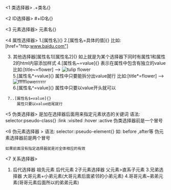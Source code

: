 <1 类选择器>
   .+类名{}

<2 ID选择器>
   #+ID名{}

<3 元素选择器>
  元素名{}

<4 属性选择器> 
   1.[属性名]{}
   2.[属性名=具体的值]{} 比如: [href="http:www.baidu.com"]

   3. 其他选择器[属性名1][属性名2]{}
        如上就是为某个选择器下同时有属性1和属性2的html内容添加样式
   4.[属性名~=value]{}
        表示在属性中包含有独立的value
        比如:[title~=flower]  -->  <img src="/i/eg_tulip.jpg" title="tulip flower"/>   
   5.[属性名*=value]{}
        属性中只要能拆分出value就行
        比如:[title*=flower]   -->  <img src="/i/eg_tulip.jpg" title="ffffflowerrrrrr" />     
    6.[属性名^=value]{}
        属性中只要以value开头就可以

     7..[属性名$=value]{}
         属性只要以value结尾就行       
<5 伪类选择器>
  是加在选择器后面用来指定元素状态的关键词
       语法:  selector:pseudo-class{}
   :link
   :visited
   :hover
   :active
   伪类选择器前是一个冒号

<6 伪元素选择器 >
      语法: selector::pseudo-element{}
    如:
    before ,after等
    伪元素选择器前是两个冒号

    如果前面没有指定选择器就是对全体相应的有效

<7 关系选择器>
   1. 后代选择器 
      祖先元素 后代元素
   2子元素选择器
      父元素>直系子元素
   3.兄弟选择器
      大哥元素+小弟元素(大哥元素后面紧邻的小弟元素) 
   4.哥哥元素~弟弟元素(哥哥元素后面所以的弟弟元素)  
